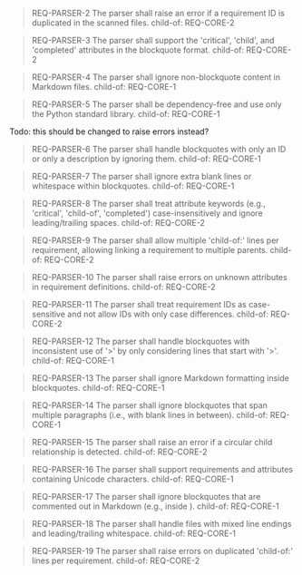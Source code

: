 > REQ-PARSER-2
> The parser shall raise an error if a requirement ID is duplicated in the scanned files.
> child-of: REQ-CORE-2

> REQ-PARSER-3
> The parser shall support the 'critical', 'child', and 'completed' attributes in the blockquote format.
> child-of: REQ-CORE-2

> REQ-PARSER-4
> The parser shall ignore non-blockquote content in Markdown files.
> child-of: REQ-CORE-1

> REQ-PARSER-5
> The parser shall be dependency-free and use only the Python standard library.
> child-of: REQ-CORE-1

Todo: this should be changed to raise errors instead?

> REQ-PARSER-6
> The parser shall handle blockquotes with only an ID or only a description by ignoring them.
> child-of: REQ-CORE-1

> REQ-PARSER-7
> The parser shall ignore extra blank lines or whitespace within blockquotes.
> child-of: REQ-CORE-1

> REQ-PARSER-8
> The parser shall treat attribute keywords (e.g., 'critical', 'child-of', 'completed') case-insensitively and ignore leading/trailing spaces.
> child-of: REQ-CORE-2

> REQ-PARSER-9
> The parser shall allow multiple 'child-of:' lines per requirement, allowing linking a requirement to multiple parents.
> child-of: REQ-CORE-2

> REQ-PARSER-10
> The parser shall raise errors on unknown attributes in requirement definitions.
> child-of: REQ-CORE-2

> REQ-PARSER-11
> The parser shall treat requirement IDs as case-sensitive and not allow IDs with only case differences.
> child-of: REQ-CORE-2

> REQ-PARSER-12
> The parser shall handle blockquotes with inconsistent use of '>' by only considering lines that start with '>'.
> child-of: REQ-CORE-1

> REQ-PARSER-13
> The parser shall ignore Markdown formatting inside blockquotes.
> child-of: REQ-CORE-1

> REQ-PARSER-14
> The parser shall ignore blockquotes that span multiple paragraphs (i.e., with blank lines in between).
> child-of: REQ-CORE-1

> REQ-PARSER-15
> The parser shall raise an error if a circular child relationship is detected.
> child-of: REQ-CORE-2

> REQ-PARSER-16
> The parser shall support requirements and attributes containing Unicode characters.
> child-of: REQ-CORE-1

> REQ-PARSER-17
> The parser shall ignore blockquotes that are commented out in Markdown (e.g., inside <!-- ... -->).
> child-of: REQ-CORE-1

> REQ-PARSER-18
> The parser shall handle files with mixed line endings and leading/trailing whitespace.
> child-of: REQ-CORE-1 

> REQ-PARSER-19
> The parser shall raise errors on duplicated 'child-of:' lines per requirement.
> child-of: REQ-CORE-2